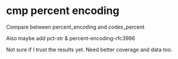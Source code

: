 # cmp percent encoding

Compare between percent_encoding and codex_percent

Also maybe add pct-str & percent-encoding-rfc3986

Not sure if I trust the results yet. Need better coverage and data too.
